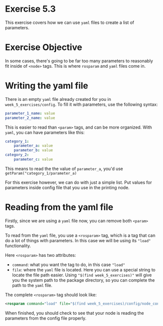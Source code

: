 # Exercise 5.3
This exercise covers how we can use `yaml` files to create a list of parameters.

# Exercise Objective
In some cases, there's going to be far too many parameters to reasonably fit inside
of `<node>` tags. This is where `rosparam` and `yaml` files come in.

# Writing the yaml file
There is an empty `yaml` file already created for you in `week_5_exercises/config`. To fill
it with parameters, use the following syntax:
```yaml
parameter_1_name: value
parameter_2_name: value
```

This is easier to read than `<param>` tags, and can be more organized. With `yaml`, you 
can have parameters like this:
```yaml
category_1:
    parameter_a: value
    parameter_b: value
category_2:
    parameter_c: value
```
This means to read the the value of `parameter_a`, you'd use `getParam("category_1/parameter_a)`

For this exercise however, we can do with just a simple list. Put values for parameters inside 
config file that you use in the printing node.

# Reading from the yaml file
Firstly, since we are using a `yaml` file now, you can remove both `<param>` tags.

To read from the `yaml` file, you use a `<rosparam>` tag, which is a tag that can do a lot
of things with parameters. In this case we will be using its `"load"` functionality.

Here `<rosparam>` has two attributes:
* `command`: what you want the tag to do, in this case `"load"`
* `file`: where the `yaml` file is located. Here you can use a special string to locate the 
file path easier. Using `"$(find week_5_exercises)"` will give you the system path to the
package directory, so you can complete the path to the `yaml` file.

The complete `<rosparam>` tag should look like:
```xml
<rosparam command="load" file="$(find week_5_exercises)/config/node_config.yaml"/>
```

When finished, you should check to see that your node is reading the parameters from the
config file properly.